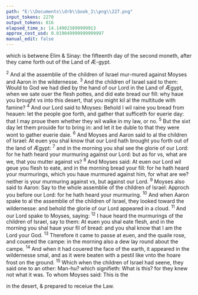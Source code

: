 ```yaml
---
path: "E:\\Documents\\drb\\book_1\\png\\227.png"
input_tokens: 2270
output_tokens: 816
elapsed_time_s: 14.149023899999913
approx_cost_usd: 0.019049999999999997
manual_edit: false
---
```

which is betwene Elim & Sinay: the fifteenth day of the second moneth, after they came forth out of the Land of Æ-gypt.

<sup>2</sup> And al the assemblie of the children of Israel mur-mured against Moyses and Aaron in the wildernesse. <sup>3</sup> And the children of Israel said to them: Would to God we had died by the hand of our Lord in the Land of Ægypt, when we sate ouer the flesh pottes, and did eate bread our fill: why haue you brought vs into this desert, that you might kil al the multitude with famine? <sup>4</sup> And our Lord said to Moyses: Behold I wil raine you bread from heauen: let the people goe forth, and gather that sufficeth for euerie day: that I may proue them whether they wil walke in my law, or no. <sup>5</sup> But the sixt day let them prouide for to bring in: and let it be duble to that they were wont to gather euerie daie. <sup>6</sup> And Moyses and Aaron said to al the children of Israel: At euen you shal know that our Lord hath brought you forth out of the land of Ægypt: <sup>7</sup> and in the morning you shal see the glorie of our Lord: for he hath heard your murmuring against our Lord: but as for vs, what are we, that you mutter against vs? <sup>8</sup> And Moyses said: At euen our Lord wil geue you flesh to eate, and in the morning bread your fill: for he hath heard your murmurings, which you haue murmured against him, for what are we? neither is your murmuring against vs, but against our Lord. <sup>9</sup> Moyses also said to Aaron: Say to the whole assemblie of the children of Israel: Approch you before our Lord: for he hath heard your murmuring. <sup>10</sup> And when Aaron spake to al the assemblie of the children of Israel, they looked toward the wildernesse: and behold the glorie of our Lord appeared in a cloud. <sup>11</sup> And our Lord spake to Moyses, saying: <sup>12</sup> I haue heard the murmurings of the children of Israel, say to them: At euen you shal eate flesh, and in the morning you shal haue your fil of bread: and you shal know that I am the Lord your God. <sup>13</sup> Therefore it came to passe at euen, and the quaile rose, and couered the campe: in the morning also a dew lay round about the campe. <sup>14</sup> And when it had couered the face of the earth, it appeared in the wildernesse smal, and as it were beaten with a pestil like vnto the hoare frost on the ground. <sup>15</sup> Which when the children of Israel had seene, they said one to an other: Man-hu? which signifieth: What is this? for they knew not what it was. To whom Moyses said: This is the

[^1]: God lest it in their wil to be content with ynough, or to couete more, yet suffered them not to haue more, when it came to measuring.

<aside>in the desert, & prepared to receiue the Law.</aside>